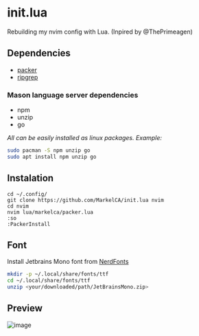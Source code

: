 # init.lua
Rebuilding my nvim config with Lua. (Inpired by @ThePrimeagen)

## Dependencies

- [packer](https://github.com/wbthomason/packer.nvim)
- [ripgrep](https://github.com/BurntSushi/ripgrep#installation)
### Mason language server dependencies
- npm
- unzip
- go
  
*All can be easily installed as linux packages. Example:*
```bash
sudo pacman -S npm unzip go
sudo apt install npm unzip go
```

## Instalation
```
cd ~/.config/
git clone https://github.com/MarkelCA/init.lua nvim
cd nvim
nvim lua/markelca/packer.lua
:so
:PackerInstall
```

## Font
Install Jetbrains Mono font from [NerdFonts](https://www.nerdfonts.com/font-downloads)
```bash
mkdir -p ~/.local/share/fonts/ttf
cd ~/.local/share/fonts/ttf
unzip <your/downloaded/path/JetBrainsMono.zip> 
```
## Preview
![image](https://github.com/MarkelCA/init.lua/assets/76633510/97e7e3ee-779a-4bf6-9919-3ad77940b7d8)
